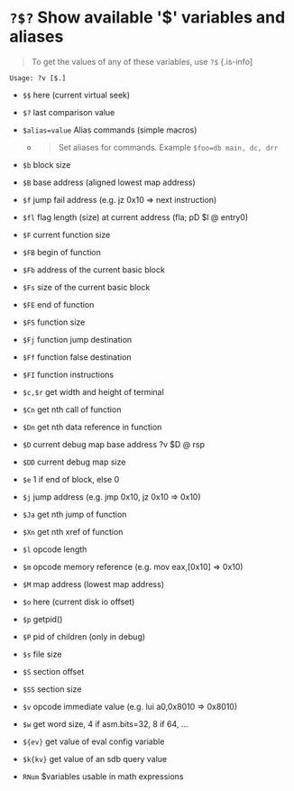 <!-- TITLE: ?$? -->

#  `?$?` Show available '$' variables and aliases
> To get the values of any of these variables, use `?$` {.is-info]

```text
Usage: ?v [$.]
```


- `$$` here (current virtual seek)
- `$?` last comparison value
- `$alias=value` Alias commands (simple macros)

   - > Set aliases for commands. Example `$foo=db main, dc, drr`

- `$b` block size
- `$B` base address (aligned lowest map address)
- `$f` jump fail address (e.g. jz 0x10 => next instruction)
- `$fl` flag length (size) at current address (fla; pD $l @ entry0)
- `$F` current function size
- `$FB` begin of function
- `$Fb` address of the current basic block
- `$Fs` size of the current basic block
- `$FE` end of function
- `$FS` function size
- `$Fj` function jump destination
- `$Ff` function false destination
- `$FI` function instructions
- `$c,$r` get width and height of terminal
- `$Cn` get nth call of function
- `$Dn` get nth data reference in function
- `$D` current debug map base address ?v $D @ rsp
- `$DD` current debug map size
- `$e` 1 if end of block, else 0
- `$j` jump address (e.g. jmp 0x10, jz 0x10 => 0x10)
- `$Ja` get nth jump of function
- `$Xn` get nth xref of function
- `$l` opcode length
- `$m` opcode memory reference (e.g. mov eax,[0x10] => 0x10)
- `$M` map address (lowest map address)
- `$o` here (current disk io offset)
- `$p` getpid()
- `$P` pid of children (only in debug)
- `$s` file size
- `$S` section offset
- `$SS` section size
- `$v` opcode immediate value (e.g. lui a0,0x8010 => 0x8010)
- `$w` get word size, 4 if asm.bits=32, 8 if 64, ...
- `${ev}` get value of eval config variable
- `$k{kv}` get value of an sdb query value
- `RNum` $variables usable in math expressions